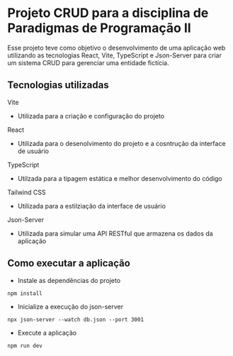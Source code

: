 # Projeto CRUD para a disciplina de Paradigmas de Programação II

Esse projeto teve como objetivo o desenvolvimento de uma aplicação web utilizando as tecnologias React, Vite, TypeScript e Json-Server para criar um sistema CRUD para gerenciar uma entidade fictícia. 

## Tecnologias utilizadas

Vite
- Utilizada para a criação e configuração do projeto 

React
- Utilizada para o desenolvimento do projeto e a cosntrução da interface de usuário

TypeScript
- Utilzada para a tipagem estática e melhor desenvolvimento do código

Tailwind CSS 
- Utilizada para a estilziação da interface de usuário

Json-Server
- Utilizada para simular uma API RESTful que armazena os dados da aplicação

## Como executar a aplicação

- Instale as dependências do projeto
```
npm install
```

- Inicialize a execução do json-server
```
npx json-server --watch db.json --port 3001
```

- Execute a aplicação
```
npm run dev
```
